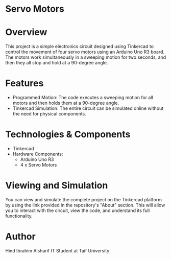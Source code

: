 # Servo Motors

# Overview
This project is a simple electronics circuit designed using Tinkercad to control the movement of four servo motors using an Arduino Uno R3 board. The motors work simultaneously in a sweeping motion for two seconds, and then they all stop and hold at a 90-degree angle.

# Features
- Programmed Motion: The code executes a sweeping motion for all motors and then holds them at a 90-degree angle.
- Tinkercad Simulation: The entire circuit can be simulated online without the need for physical components.

# Technologies & Components
- Tinkercad
- Hardware Components:
  - Arduino Uno R3
  - 4 x Servo Motors
  
# Viewing and Simulation
You can view and simulate the complete project on the Tinkercad platform by using the link provided in the repository's "About" section. This will allow you to interact with the circuit, view the code, and understand its full functionality.

# Author
Hind Ibrahim Alsharif
IT Student at Taif University
